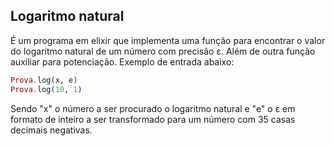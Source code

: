 ## Logaritmo natural

É um programa em elixir que implementa uma função para encontrar o valor do logaritmo natural de um número com precisão ε. Além de outra função auxiliar para potenciação. Exemplo de entrada abaixo:

```elixir
Prova.log(x, e)
Prova.log(10, 1)
```

Sendo "x" o número a ser procurado o logaritmo natural e "e" o ε em formato de inteiro a ser transformado para um número com 35 casas decimais negativas.
